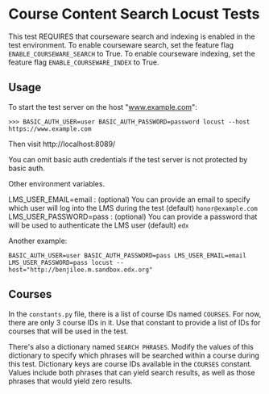 Course Content Search Locust Tests
============

This test REQUIRES that courseware search and indexing is enabled in the test environment.
To enable courseware search, set the feature flag `ENABLE_COURSEWARE_SEARCH` to True.
To enable courseware indexing, set the feature flag `ENABLE_COURSEWARE_INDEX` to True.


Usage
---------------

To start the test server on the host "www.example.com":

    >>> BASIC_AUTH_USER=user BASIC_AUTH_PASSWORD=password locust --host https://www.example.com

Then visit http://localhost:8089/

You can omit basic auth credentials if the test server is not protected by basic auth.

Other environment variables.

LMS_USER_EMAIL=email : (optional) You can provide an email to specify which user will log into the LMS during the test
                       (default) `honor@example.com`
LMS_USER_PASSWORD=pass : (optional) You can provide a password that will be used to authenticate the LMS user
                         (default) `edx`

Another example:

`BASIC_AUTH_USER=user BASIC_AUTH_PASSWORD=pass LMS_USER_EMAIL=email LMS_USER_PASSWORD=pass locust --host="http://benjilee.m.sandbox.edx.org"`


Courses
---------------

In the `constants.py` file, there is a list of course IDs named `COURSES`.
For now, there are only 3 course IDs in it.
Use that constant to provide a list of IDs for courses that will be used in the test.

There's also a dictionary named `SEARCH PHRASES`.
Modify the values of this dictionary to specify which phrases will be searched within a course during this test.
Dictionary keys are course IDs available in the `COURSES` constant.
Values include both phrases that can yield search results, as well as those phrases that would yield zero results.
